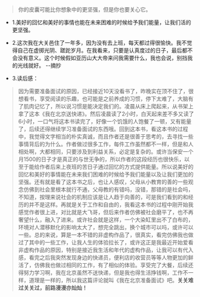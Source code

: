 >你的皮囊可能比你想象中的更坚强，但是你也要关心它。

- 1.美好的回忆和美好的事情也能在未来困难的时候给予我们能量，让我们活的更坚强。

- 2.这次我在大关邑住了一年多，因为没有去上班，每天都过得很愉快。我不觉得自己在虚掷光阴、蹉跎岁月。在我看来，只要是认真度过的日子，最后都不会没有意义。这个时候假如亚历山大大帝来问我需要什么，我也会说，别挡我的光线就好。 --摘抄

- 3.读后感：

>因为需要准备面试的原因，已经接近10天没看书了，昨晚实在顶不住了，很想看书，享受阅读的乐趣，也可能是之前养成的习惯，停下太难了，大脑有了肌肉记忆了，所以说习惯是能决定我们的。凌晨从床上爬起来，从书架上拿了这本《我在北京送快递》。然后凌晨读了2小时，白天起来差不多又读了6小时，一口气将这本书读完了，好像一个饥饿的人饱餐了一顿，又有能量了，后续还得继续学习准备面试的东西哦。回到这本书，看这本书的过程中，我觉得文字相当的朴实真诚，而且作者还是很善于思考的，去寻找一些事情背后的为什么。作者做过很多工作，每件工作虽然都不一样，但是和人相处啊，大都相同，只要涉及到利益关系，必定是复杂的。或许当保安一个月1500的日子才是真正的与世无争的，所以作者的这段经历也很快乐，以至于能给作者后来上夜班的苦日子通过回忆的方式提供能量。所以说美好的回忆和美好的事情能在未来我们困难的时候给予我们能量以及让我们更加的坚强。还有就是看了这本书之后，也让人感叹，父母从小教育的善的一些观念仿佛到社会里根本就行不通，父母教的有错吗，没错，那错的是社会吗，不知道，按理来说社会的机制应该是让人趋于向善的，可是我们看到的和经历的并不是这样。再就是关于工作和自由的，我看这本书的过程中刚开始我感觉作者很上进，对比就是大飞哥，但后来作者仿佛被社会磨平了，也不再奢望什么，融入了进来。或许社会就是这样，一个大染缸里出不了白布的，环境对人潜移默化的影响太大了，想完全跳出，换个城市可以吗，或许可以一些。总的来说，算是一本不错的非虚构作品了，很真实，看完仿佛我也做过了其中的一些工作，让我人生的体验拉长了，或许这正是我最近开始爱看非虚构作品的原因，特别是接近我生活和年代的虚构作品，让我可以有代入感，看完之后我突然发现身边的快递员，便利店的收营员等等人物更加的鲜活了，仿佛我也做过相同的工作，有了相似的体验。享受完了大餐，后续还得努力学习啊，我在北京虽然不送快递，但是我也得生活挣钱啊，工作不一样，道理是一样的，所以我这篇评论就叫《我在北京准备面试》吧。**关关难过关关过，前路漫漫亦灿灿！**
